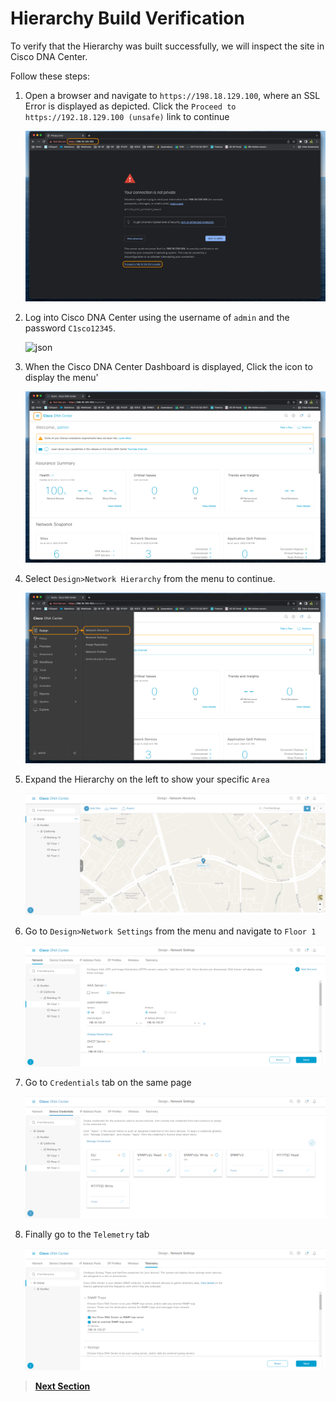 # Hierarchy Build Verification

To verify that the Hierarchy was built successfully, we will inspect the site in Cisco DNA Center.

Follow these steps:

1. Open a browser and navigate to `https://198.18.129.100`, where an SSL Error is displayed as depicted. Click the `Proceed to https://192.18.129.100 (unsafe)` link to continue

   ![json](./images/DNAC-SSLERROR.png?raw=true "Import JSON")

2. Log into Cisco DNA Center using the username of `admin` and the password `C1sco12345`.

   ![json](./images/DNAC-Login.png?raw=true "Import JSON")

3. When the Cisco DNA Center Dashboard is displayed, Click the  icon to display the menu'

   ![json](./images/DNAC-Menu.png?raw=true "Import JSON")

4. Select `Design>Network Hierarchy` from the menu to continue.

   ![json](./images/DNAC-Menu-Hierarchy.png?raw=true "Import JSON")

5. Expand the Hierarchy on the left to show your specific `Area`

   ![json](./images/dnac_cicd_hierarchy.png?raw=true "Import JSON")

6. Go to `Design>Network Settings` from the menu and navigate to `Floor 1`

   ![json](./images/dnac_cicd_settings.png?raw=true "Import JSON")

7. Go to `Credentials` tab on the same page

   ![json](./images/dnac_cicd_creds.png?raw=true "Import JSON")

8. Finally go to the `Telemetry` tab 

   ![json](./images/dnac_cicd_telemetry.png?raw=true "Import JSON")

> [**Next Section**](./07-summary.md)
